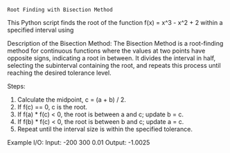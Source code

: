                                                                        Root Finding with Bisection Method
This Python script finds the root of the function f(x) = x^3 - x^2 + 2 within a specified interval using

Description of the Bisection Method:
The Bisection Method is a root-finding method for continuous functions where the values at two
points have opposite signs, indicating a root in between.
It divides the interval in half, selecting the subinterval containing the root, and repeats this process
until reaching the desired tolerance level.

Steps:
1. Calculate the midpoint, c = (a + b) / 2.
2. If f(c) == 0, c is the root.
3. If f(a) * f(c) < 0, the root is between a and c; update b = c.
4. If f(b) * f(c) < 0, the root is between b and c; update a = c.
5. Repeat until the interval size is within the specified tolerance.

Example I/O:
Input:
-200
300
0.01
Output:
-1.0025
